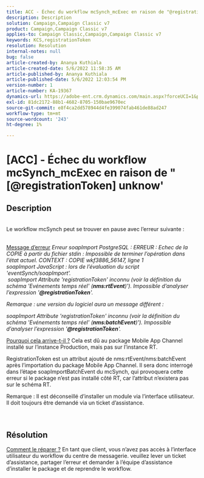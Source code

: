 ```yaml
---
title: ACC - Échec du workflow mcSynch_mcExec en raison de "@registrationToken unknow"
description: Description
solution: Campaign,Campaign Classic v7
product: Campaign,Campaign Classic v7
applies-to: Campaign Classic,Campaign,Campaign Classic v7
keywords: KCS,registrationToken
resolution: Resolution
internal-notes: null
bug: false
article-created-by: Ananya Kuthiala
article-created-date: 5/6/2022 11:58:35 AM
article-published-by: Ananya Kuthiala
article-published-date: 5/6/2022 12:03:54 PM
version-number: 1
article-number: KA-19367
dynamics-url: https://adobe-ent.crm.dynamics.com/main.aspx?forceUCI=1&pagetype=entityrecord&etn=knowledgearticle&id=ea48c7d8-33cd-ec11-a7b5-6045bd00d995
exl-id: 81dc2172-88b1-4682-8705-150bae9670ec
source-git-commit: e8f4ca2dd578944d4fe399074fab461de88ad247
workflow-type: tm+mt
source-wordcount: '243'
ht-degree: 1%

---
```


# [ACC] - Échec du workflow mcSynch_mcExec en raison de &quot;[@registrationToken] unknow&#39;

## Description

<br>Le workflow mcSynch peut se trouver en pause avec l’erreur suivante :<br><br>

<u>Message d’erreur</u>
*Erreur soapImport PostgreSQL : ERREUR : Echec de la COPIE à partir du fichier stdin : Impossible de terminer l’opération dans l’état actuel. CONTEXT : COPIE wkf3886_56147, ligne 1
<br>soapImport JavaScript : lors de l’évaluation du script &#39;eventSynch/soapImport&#39;.
<br> soapImport Attribute &#39;registrationToken&#39; inconnu (voir la définition du schéma &#39;Evénements temps réel&#39; (<b>nms:rtEvent</b>)&#39;). Impossible d’analyser l’expression &#39;<b>@registrationToken</b>&#39;.*

*Remarque : une version du logiciel aura un message différent :*

*soapImport Attribute &#39;registrationToken&#39; inconnu (voir la définition du schéma &#39;Evénements temps réel&#39; (<b>nms:batchEvent</b>)&#39;). Impossible d’analyser l’expression &#39;<b>@registrationToken</b>&#39;.*


<u>Pourquoi cela arrive-t-il ?</u>
Cela est dû au package Mobile App Channel installé sur l’instance Production, mais pas sur l’instance RT.

RegistrationToken est un attribut ajouté de nms:rtEvent/nms:batchEvent après l’importation du package Mobile App Channel. Il sera donc interrogé dans l’étape soapImportBatchEvent du mcSynch, qui provoquera cette erreur si le package n’est pas installé côté RT, car l’attribut n’existera pas sur le schéma RT.



Remarque : Il est déconseillé d’installer un module via l’interface utilisateur. Il doit toujours être demandé via un ticket d’assistance.
<br><br> <br>

## Résolution

<u>Comment le réparer ?</u>
En tant que client, vous n’avez pas accès à l’interface utilisateur du workflow du centre de messagerie. veuillez lever un ticket d’assistance, partager l’erreur et demander à l’équipe d’assistance d’installer le package et de reprendre le workflow.
